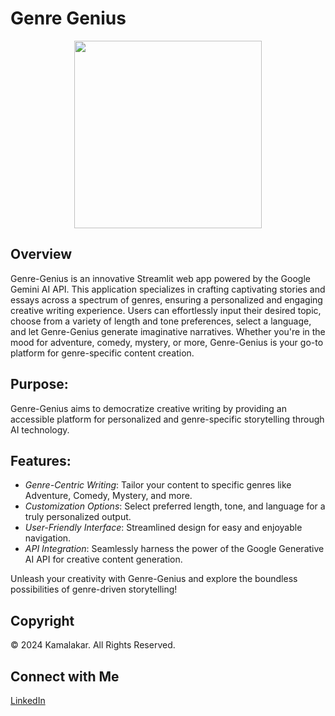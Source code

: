 # Genre Genius
<p align="center">
  <img src="https://github.com/Sgvkamalakar/Genre-Genius/assets/103712713/daba10cf-b617-427b-8d50-c3e745ab63eb" width="300" height="300"/>
</p>

## Overview
Genre-Genius is an innovative Streamlit web app powered by the Google Gemini AI API. This application specializes in crafting captivating stories and essays across a spectrum of genres, ensuring a personalized and engaging creative writing experience. Users can effortlessly input their desired topic, choose from a variety of length and tone preferences, select a language, and let Genre-Genius generate imaginative narratives. Whether you're in the mood for adventure, comedy, mystery, or more, Genre-Genius is your go-to platform for genre-specific content creation.

## Purpose:
Genre-Genius aims to democratize creative writing by providing an accessible platform for personalized and genre-specific storytelling through AI technology.

## Features:
- _Genre-Centric Writing_: Tailor your content to specific genres like Adventure, Comedy, Mystery, and more.
- _Customization Options_: Select preferred length, tone, and language for a truly personalized output.
- _User-Friendly Interface_: Streamlined design for easy and enjoyable navigation.
- _API Integration_: Seamlessly harness the power of the Google Generative AI API for creative content generation.

Unleash your creativity with Genre-Genius and explore the boundless possibilities of genre-driven storytelling!



## Copyright
© 2024 Kamalakar. All Rights Reserved.

## Connect with Me
[LinkedIn](https://www.linkedin.com/in/sgvkamalakar)
